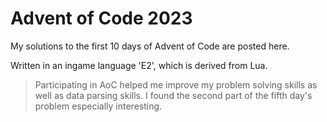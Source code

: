# Advent of Code 2023
 My solutions to the first 10 days of Advent of Code are posted here.
 
 Written in an ingame language 'E2', which is derived from Lua.
 
> Participating in AoC helped me improve my problem solving skills as well as data parsing skills. I found the second part of the fifth day's problem especially interesting.
